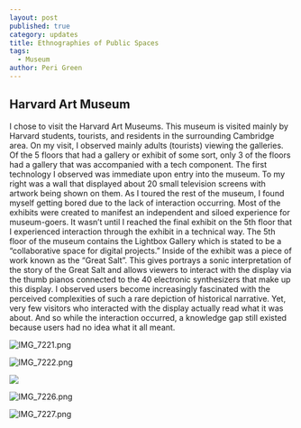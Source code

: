 ```yaml
---
layout: post
published: true
category: updates
title: Ethnographies of Public Spaces
tags:
  - Museum
author: Peri Green
---
```

## Harvard Art Museum

I chose to visit the Harvard Art Museums. This museum is visited mainly by Harvard students, tourists, and residents in the surrounding Cambridge area. On my visit, I observed mainly adults (tourists) viewing the galleries. Of the 5 floors that had a gallery or exhibit of some sort, only 3 of the floors had a gallery that was accompanied with a tech component. The first technology I observed was immediate upon entry into the museum. To my right was a wall that displayed about 20 small television screens with artwork being shown on them. As I toured the rest of the museum, I found myself getting bored due to the lack of interaction occurring. Most of the exhibits were created to manifest an independent and siloed experience for museum-goers. It wasn’t until I reached the final exhibit on the 5th floor that I experienced interaction through the exhibit in a technical way. The 5th floor of the museum contains the Lightbox Gallery which is stated to be a “collaborative space for digital projects.” Inside of the exhibit was a piece of work known as the “Great Salt”. This gives portrays a sonic interpretation of the story of the Great Salt and allows viewers to interact with the display via the thumb pianos connected to the 40 electronic synthesizers that make up this display. I observed users become increasingly fascinated with the perceived complexities of such a rare depiction of historical narrative. Yet, very few visitors who interacted with the display actually read what it was about. And so while the interaction occurred, a knowledge gap still existed because users had no idea what it all meant. 

![IMG_7221.png]({{site.baseurl}}/assets/IMG_7221.png)

![IMG_7222.png]({{site.baseurl}}/assets/IMG_7222.png)

![]({{site.baseurl}}/assets/IMG_7223.png)

![IMG_7226.png]({{site.baseurl}}/assets/IMG_7226.png)

![IMG_7227.png]({{site.baseurl}}/assets/IMG_7227.png)
